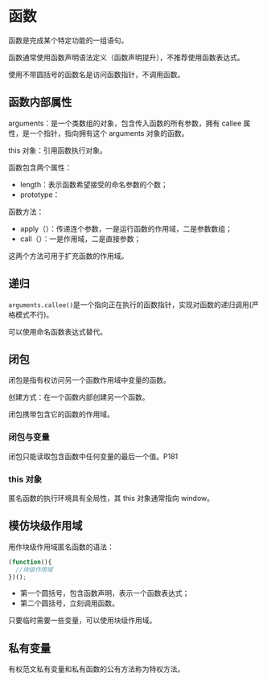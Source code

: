 # 函数

函数是完成某个特定功能的一组语句。

函数通常使用函数声明语法定义（函数声明提升），不推荐使用函数表达式。

使用不带圆括号的函数名是访问函数指针，不调用函数。

## 函数内部属性

arguments：是一个类数组的对象，包含传入函数的所有参数，拥有 callee 属性，是一个指针，指向拥有这个 arguments 对象的函数。

this 对象：引用函数执行对象。

函数包含两个属性：

- length：表示函数希望接受的命名参数的个数；
- prototype：

函数方法：

- apply（）：传递连个参数，一是运行函数的作用域，二是参数数组；
- call（）：一是作用域，二是直接参数；

这两个方法可用于扩充函数的作用域。

## 递归

`arguments.callee()`是一个指向正在执行的函数指针，实现对函数的递归调用(严格模式不行)。

可以使用命名函数表达式替代。

## 闭包

闭包是指有权访问另一个函数作用域中变量的函数。

创建方式：在一个函数内部创建另一个函数。

闭包携带包含它的函数的作用域。

### 闭包与变量

闭包只能读取包含函数中任何变量的最后一个值。P181

### this 对象

匿名函数的执行环境具有全局性，其 this 对象通常指向 window。

## 模仿块级作用域

用作块级作用域匿名函数的语法：

```js
(function(){
  //块级作用域
})();
```

- 第一个圆括号，包含函数声明，表示一个函数表达式；
- 第二个圆括号，立刻调用函数。

只要临时需要一些变量，可以使用块级作用域。

## 私有变量

有权范文私有变量和私有函数的公有方法称为特权方法。
